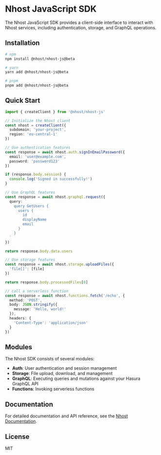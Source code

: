 # Nhost JavaScript SDK

The Nhost JavaScript SDK provides a client-side interface to interact with Nhost services, including authentication, storage, and GraphQL operations.

## Installation

```bash
# npm
npm install @nhost/nhost-js@beta

# yarn
yarn add @nhost/nhost-js@beta

# pnpm
pnpm add @nhost/nhost-js@beta
```

## Quick Start

```typescript
import { createClient } from '@nhost/nhost-js'

// Initialize the Nhost client
const nhost = createClient({
  subdomain: 'your-project',
  region: 'eu-central-1'
})

// Use authentication features
const response = await nhost.auth.signInEmailPassword({
  email: 'user@example.com',
  password: 'password123'
})

if (response.body.session) {
  console.log('Signed in successfully!')
}

// Use GraphQL features
const response = await nhost.graphql.request({
  query: `
    query GetUsers {
      users {
        id
        displayName
        email
      }
    }
  `
})

return response.body.data.users

// Use storage features
const response = await nhost.storage.uploadFiles({
  'file[]': [file]
})

return response.body.processedFiles[0]

// call a serverless function
const response = await nhost.functions.fetch('/echo', {
  method: 'POST',
  body: JSON.stringify({
    message: 'Hello, world!'
  }),
  headers: {
    'Content-Type': 'application/json'
  }
})
```

## Modules

The Nhost SDK consists of several modules:

- **Auth**: User authentication and session management
- **Storage**: File upload, download, and management
- **GraphQL**: Executing queries and mutations against your Hasura GraphQL API
- **Functions**: Invoking serverless functions

## Documentation

For detailed documentation and API reference, see the [Nhost Documentation](https://docs.nhost.io).

## License

MIT
